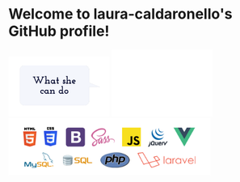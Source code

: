 <h1>Welcome to laura-caldaronello's GitHub profile!</h1>
<p float="left">
    <img width="200" src="img/cloud.png">
    <img width="200" src="img/pointing.gif">
    <img width="400" src="img/linguaggi.png">
</p>
